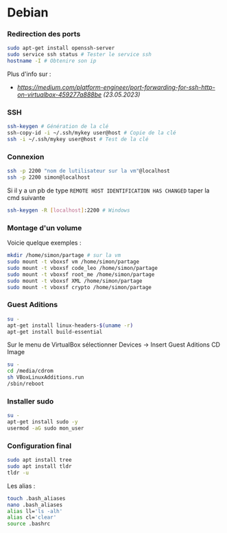 # Debian

### Redirection des ports
```bash
sudo apt-get install openssh-server
sudo service ssh status # Tester le service ssh
hostname -I # Obtenire son ip
```
Plus d'info sur :
- *<https://medium.com/platform-engineer/port-forwarding-for-ssh-http-on-virtualbox-459277a888be> (23.05.2023)*


### SSH
```bash
ssh-keygen # Génération de la clé
ssh-copy-id -i ~/.ssh/mykey user@host # Copie de la clé
ssh -i ~/.ssh/mykey user@host # Test de la clé
```

### Connexion
```bash
ssh -p 2200 "nom de lutilisateur sur la vm"@localhost
ssh -p 2200 simon@localhost
```
Si il y a un pb de type ```REMOTE HOST IDENTIFICATION HAS CHANGED``` taper la cmd suivante 
```bash
ssh-keygen -R [localhost]:2200 # Windows
```

### Montage d'un volume
Voicie quelque exemples :
```bash
mkdir /home/simon/partage # sur la vm
sudo mount -t vboxsf vm /home/simon/partage
sudo mount -t vboxsf code_leo /home/simon/partage
sudo mount -t vboxsf root_me /home/simon/partage
sudo mount -t vboxsf XML /home/simon/partage
sudo mount -t vboxsf crypto /home/simon/partage
```

### Guest Aditions
```bash
su -
apt-get install linux-headers-$(uname -r)
apt-get install build-essential
```
Sur le menu de VirtualBox sélectionner Devices -> Insert Guest Aditions CD Image
```bash
su -
cd /media/cdrom
sh VBoxLinuxAdditions.run
/sbin/reboot
```

### Installer sudo
```bash
su -
apt-get install sudo -y
usermod -aG sudo mon_user
```

### Configuration final
```bash
sudo apt install tree
sudo apt install tldr
tldr -u
```
Les alias : 
```bash
touch .bash_aliases
nano .bash_aliases
alias ll='ls -alh'
alias cl='clear'
source .bashrc
```
